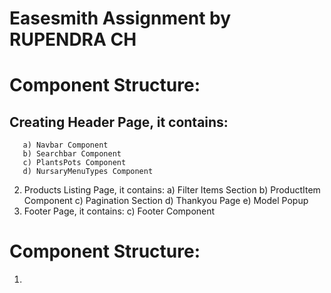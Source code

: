 # Easesmith Assignment by RUPENDRA CH

# Component Structure:
  ## Creating Header Page, it contains:
       a) Navbar Component
       b) Searchbar Component
       c) PlantsPots Component
       d) NursaryMenuTypes Component
  2) Products Listing Page, it contains:
       a) Filter Items Section
       b) ProductItem Component
       c) Pagination Section
       d) Thankyou Page
       e) Model Popup
  4) Footer Page, it contains:
       c) Footer Component

# Component Structure:
  1) 
